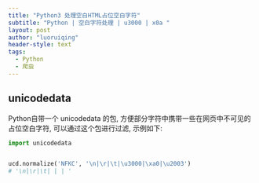 ```yaml
---
title: "Python3 处理空白HTML占位空白字符"
subtitle: "Python | 空白字符处理 | u3000 | x0a "
layout: post
author: "luoruiqing"
header-style: text
tags:
  - Python
  - 爬虫
---
```



## unicodedata

Python自带一个 unicodedata 的包, 方便部分字符中携带一些在网页中不可见的占位空白字符, 可以通过这个包进行过滤, 示例如下:


```python
import unicodedata


ucd.normalize('NFKC', '\n|\r|\t|\u3000|\xa0|\u2003')
# '\n|\r|\t| | | '

```

